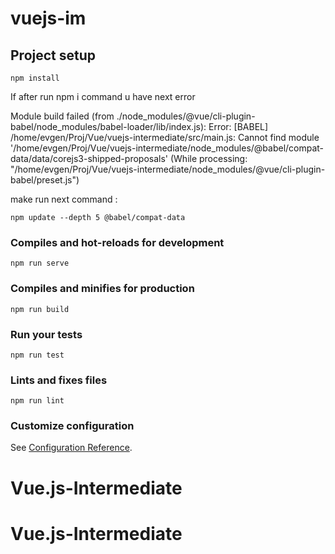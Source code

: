 # vuejs-im

## Project setup

```
npm install
```

If after run npm i command u have next error

Module build failed (from ./node_modules/@vue/cli-plugin-babel/node_modules/babel-loader/lib/index.js):
Error: [BABEL] /home/evgen/Proj/Vue/vuejs-intermediate/src/main.js: Cannot find module '/home/evgen/Proj/Vue/vuejs-intermediate/node_modules/@babel/compat-data/data/corejs3-shipped-proposals' (While processing: "/home/evgen/Proj/Vue/vuejs-intermediate/node_modules/@vue/cli-plugin-babel/preset.js")

make run next command :

```
npm update --depth 5 @babel/compat-data
```

### Compiles and hot-reloads for development

```
npm run serve
```

### Compiles and minifies for production

```
npm run build
```

### Run your tests

```
npm run test
```

### Lints and fixes files

```
npm run lint
```

### Customize configuration

See [Configuration Reference](https://cli.vuejs.org/config/).
# Vue.js-Intermediate
# Vue.js-Intermediate
